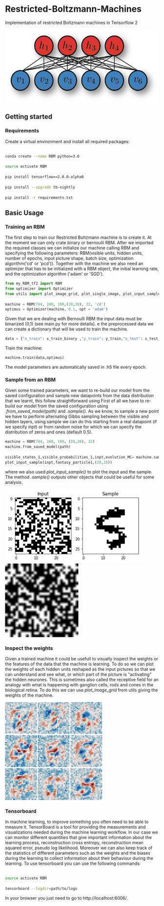 # Restricted-Boltzmann-Machines
Implementation of restricted Boltzmann machines in Tensorflow 2

<img src="/pictures/rbm.png" height="240"/>





## Getting started


### Requirements
Create a virtual environment and install all required packages:

``` bash

conda create --name RBM python=3.6

source activate RBM

pip install tensorflow==2.0.0-alpha0 

pip install --upgrade tb-nightly

pip install -r requirements.txt
``` 
## Basic Usage 
### Training an RBM
The first step to train our Restricted Boltzmann machine is to create it. At the moment we can only crate binary or bernoulli RBM. After we imported the required classes we can initialize our machine calling RBM and specifying the following parameters: RBM(visible units, hidden units, number of epochs, input picture shape, batch size, optimization algorithm('cd' or 'pcd')).
Together with the machine we also need an optimizer that has to be initialized with a RBM object, the initial learning rate, and the optimization algorithm ('adam' or 'SGD').
``` python
from my_RBM_tf2 import RBM
from optimizer import Optimizer
from utils import plot_image_grid, plot_single_image, plot_input_sample

machine = RBM(784, 200, 100,(28,28), 32, 'cd')
optimus = Optimizer(machine, 0.1, opt = 'adam')
``` 
Given that we are dealing with Bernoulli RBM the input data must be binarized (0,1) (see main.py for more details). 
e the preprocessed data we can create a dictionary that will be used to train the machine. 
``` python
data = {"x_train": x_train_binary ,"y_train": y_train,"x_test": x_test_binary,"y_test": y_test}
``` 
Train the machine:
``` python
machine.train(data,optimus)
``` 
The model parameters are automatically saved in .h5 file every epoch. 
### Sample from an RBM 
Given some trained parameters, we want to re-build our model from the saved configuration and sample new datapoints from the data distribution that we learnt, this follow straightforward
 using First of all we have to re-build our model from the saved configuration using *.from_saved_model(path)* and *.sample()*. 
As we know, to sample a new point we have to perform alternating Gibbs sampling between the visible and hidden layers, using.sample we can do this 
starting from a real datapoint (if we specify *inpt*) or from random noise for which we can specify the distribution  of zeros and ones (default 0.5). 
``` python
machine = RBM(784, 200, 100, (28,28), 32)
machine.from_saved_model(path)

visible_states_1,visible_probabilities_1,inpt,evolution_MC= machine.sample(n_step_MC=50000)
plot_input_sample(inpt,fantasy_particle1,(28,28))
``` 
where we also used *plot_input_sample()* to plot the input and the sample. The method *.sample()* outputs other objects that could be useful for some analysis. 

<img src="/pictures/sample.png" height="240"/> <img src="/pictures/sampling.gif" width="240" height="240"/> 

### Inspect the weights 
Given a trained machine it could be usefull to visually inspect the weights or the features of the data that the machine is learning. To do so we can plot 
the weights of each hidden units reshaped as the input pictures so that we can understand and see what, or which part of the picture is "activating" the hidden neurones. This
is sometimes also called the receptive field for an analogy with what is happening with ganglion cells, rods and cones in the biological retina. 
To do this we can use *plot_image_grid* from utils giving the weights of the machine. 


<img src="/pictures/weights.png" height="320"/>

### Tensorboard 
In machine learning, to improve something you often need to be able to measure it.
TensorBoard is a tool for providing the measurements and visualizations needed during 
the machine learning workflow. In our case we can monitor different quantities that give important 
information about the learning process, reconstruction cross entropy, reconstruction mean squared error,
pseudo log likelihood. Moreover we can also keep track of the statistics of different parameters such as 
the weights and the biases during the learning to collect information about their behaviour during the learning. 
To use tensorboard you can use the following commands: 

``` bash

source activate RBM

tensorboard --logdir=path/to/logs
``` 
In your browser you just need to go to http://localhost:6006/. 
